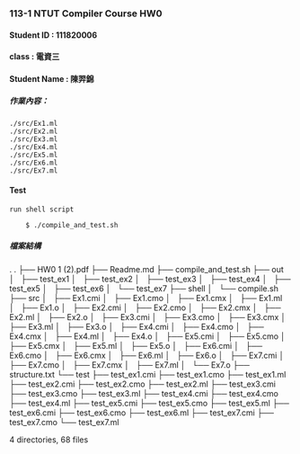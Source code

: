 ### 113-1 NTUT Compiler Course HW0

#### Student ID : 111820006
#### class : 電資三
#### Student Name : 陳羿錦

##### 作業內容：
    ./src/Ex1.ml
    ./src/Ex2.ml
    ./src/Ex3.ml
    ./src/Ex4.ml
    ./src/Ex5.ml
    ./src/Ex6.ml
    ./src/Ex7.ml
#### Test
    run shell script

```bash=
    $ ./compile_and_test.sh
```
##### 檔案結構
.
.
├── HW0 1 (2).pdf
├── Readme.md
├── compile_and_test.sh
├── out
│   ├── test_ex1
│   ├── test_ex2
│   ├── test_ex3
│   ├── test_ex4
│   ├── test_ex5
│   ├── test_ex6
│   └── test_ex7
├── shell
│   └── compile.sh
├── src
│   ├── Ex1.cmi
│   ├── Ex1.cmo
│   ├── Ex1.cmx
│   ├── Ex1.ml
│   ├── Ex1.o
│   ├── Ex2.cmi
│   ├── Ex2.cmo
│   ├── Ex2.cmx
│   ├── Ex2.ml
│   ├── Ex2.o
│   ├── Ex3.cmi
│   ├── Ex3.cmo
│   ├── Ex3.cmx
│   ├── Ex3.ml
│   ├── Ex3.o
│   ├── Ex4.cmi
│   ├── Ex4.cmo
│   ├── Ex4.cmx
│   ├── Ex4.ml
│   ├── Ex4.o
│   ├── Ex5.cmi
│   ├── Ex5.cmo
│   ├── Ex5.cmx
│   ├── Ex5.ml
│   ├── Ex5.o
│   ├── Ex6.cmi
│   ├── Ex6.cmo
│   ├── Ex6.cmx
│   ├── Ex6.ml
│   ├── Ex6.o
│   ├── Ex7.cmi
│   ├── Ex7.cmo
│   ├── Ex7.cmx
│   ├── Ex7.ml
│   └── Ex7.o
├── structure.txt
└── test
    ├── test_ex1.cmi
    ├── test_ex1.cmo
    ├── test_ex1.ml
    ├── test_ex2.cmi
    ├── test_ex2.cmo
    ├── test_ex2.ml
    ├── test_ex3.cmi
    ├── test_ex3.cmo
    ├── test_ex3.ml
    ├── test_ex4.cmi
    ├── test_ex4.cmo
    ├── test_ex4.ml
    ├── test_ex5.cmi
    ├── test_ex5.cmo
    ├── test_ex5.ml
    ├── test_ex6.cmi
    ├── test_ex6.cmo
    ├── test_ex6.ml
    ├── test_ex7.cmi
    ├── test_ex7.cmo
    └── test_ex7.ml

4 directories, 68 files
